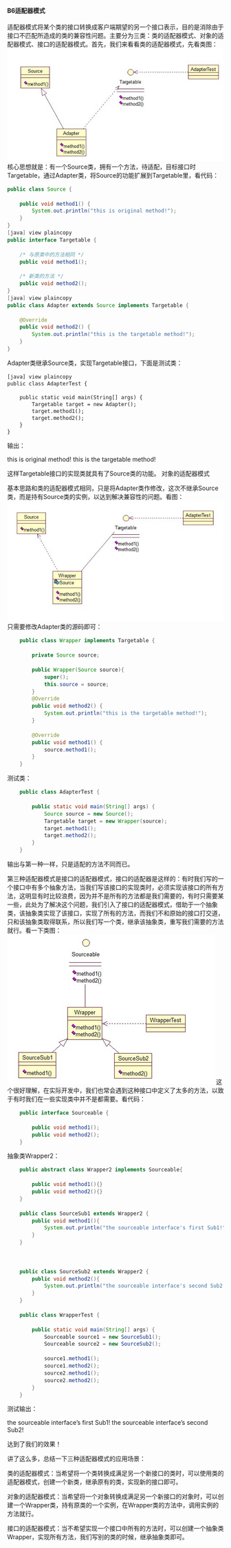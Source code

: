 #### B6适配器模式 ####
适配器模式将某个类的接口转换成客户端期望的另一个接口表示，目的是消除由于接口不匹配所造成的类的兼容性问题。主要分为三类：类的适配器模式、对象的适配器模式、接口的适配器模式。首先，我们来看看类的适配器模式，先看类图：
![img](img4/A6.jpg)
核心思想就是：有一个Source类，拥有一个方法，待适配，目标接口时Targetable，通过Adapter类，将Source的功能扩展到Targetable里，看代码：

```java
public class Source {  

    public void method1() {  
        System.out.println("this is original method!");  
    }  
}  
[java] view plaincopy
public interface Targetable {  

    /* 与原类中的方法相同 */  
    public void method1();  

    /* 新类的方法 */  
    public void method2();  
}  
[java] view plaincopy
public class Adapter extends Source implements Targetable {  

    @Override  
    public void method2() {  
        System.out.println("this is the targetable method!");  
    }  
}  
```
Adapter类继承Source类，实现Targetable接口，下面是测试类：

	[java] view plaincopy
	public class AdapterTest {  
	
	    public static void main(String[] args) {  
	        Targetable target = new Adapter();  
	        target.method1();  
	        target.method2();  
	    }  
	}  


输出：

this is original method!
this is the targetable method!

这样Targetable接口的实现类就具有了Source类的功能。
对象的适配器模式

基本思路和类的适配器模式相同，只是将Adapter类作修改，这次不继承Source类，而是持有Source类的实例，以达到解决兼容性的问题。看图：
![img](img4/a62.jpg)
只需要修改Adapter类的源码即可：
```java
	public class Wrapper implements Targetable {  
	
	    private Source source;  
	
	    public Wrapper(Source source){  
	        super();  
	        this.source = source;  
	    }  
	    @Override  
	    public void method2() {  
	        System.out.println("this is the targetable method!");  
	    }  
	
	    @Override  
	    public void method1() {  
	        source.method1();  
	    }  
	}  
```


测试类：
```java
	public class AdapterTest {  
	
	    public static void main(String[] args) {  
	        Source source = new Source();  
	        Targetable target = new Wrapper(source);  
	        target.method1();  
	        target.method2();  
	    }  
	}  

```
输出与第一种一样，只是适配的方法不同而已。

第三种适配器模式是接口的适配器模式，接口的适配器是这样的：有时我们写的一个接口中有多个抽象方法，当我们写该接口的实现类时，必须实现该接口的所有方法，这明显有时比较浪费，因为并不是所有的方法都是我们需要的，有时只需要某一些，此处为了解决这个问题，我们引入了接口的适配器模式，借助于一个抽象类，该抽象类实现了该接口，实现了所有的方法，而我们不和原始的接口打交道，只和该抽象类取得联系，所以我们写一个类，继承该抽象类，重写我们需要的方法就行。看一下类图：
![img](img4/a63.jpg)
这个很好理解，在实际开发中，我们也常会遇到这种接口中定义了太多的方法，以致于有时我们在一些实现类中并不是都需要。看代码：
```java
	public interface Sourceable {  
	
	    public void method1();  
	    public void method2();  
	}  
```
抽象类Wrapper2：
```java
	public abstract class Wrapper2 implements Sourceable{  
	
	    public void method1(){}  
	    public void method2(){}  
	}  
	
	public class SourceSub1 extends Wrapper2 {  
	    public void method1(){  
	        System.out.println("the sourceable interface's first Sub1!");  
	    }  
	}  



	public class SourceSub2 extends Wrapper2 {  
	    public void method2(){  
	        System.out.println("the sourceable interface's second Sub2!");  
	    }  
	}  
	
	public class WrapperTest {  
	
	    public static void main(String[] args) {  
	        Sourceable source1 = new SourceSub1();  
	        Sourceable source2 = new SourceSub2();  
	
	        source1.method1();  
	        source1.method2();  
	        source2.method1();  
	        source2.method2();  
	    }  
	}  
```


测试输出：

the sourceable interface’s first Sub1!
the sourceable interface’s second Sub2!

达到了我们的效果！

讲了这么多，总结一下三种适配器模式的应用场景：

类的适配器模式：当希望将一个类转换成满足另一个新接口的类时，可以使用类的适配器模式，创建一个新类，继承原有的类，实现新的接口即可。

对象的适配器模式：当希望将一个对象转换成满足另一个新接口的对象时，可以创建一个Wrapper类，持有原类的一个实例，在Wrapper类的方法中，调用实例的方法就行。

接口的适配器模式：当不希望实现一个接口中所有的方法时，可以创建一个抽象类Wrapper，实现所有方法，我们写别的类的时候，继承抽象类即可。
